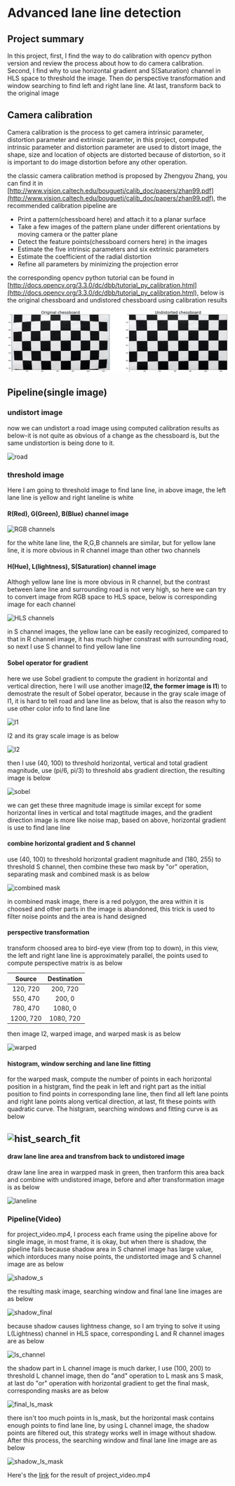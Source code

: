 # Advanced lane line detection

## Project summary
In this project, first, I find the way to do calibration with opencv python version and review the process about how to do camera calibration. Second, I find why to use horizontal gradient and S(Saturation) channel in HLS space to threshold the image. Then do perspective transformation and window searching to find left and right lane line. At last, transform back to the original image


## Camera calibration
Camera calibration is the process to get camera intrinsic parameter, distortion parameter and extrinsic paramter, in this project, computed intrinsic parameter and distortion parameter are used to distort image, the shape, size and location of objects are distorted because of distortion, so it is important to do image distortion before any other operation.

the classic camera calibration method is proposed by Zhengyou Zhang, you can find it in [http://www.vision.caltech.edu/bouguetj/calib_doc/papers/zhan99.pdf](http://www.vision.caltech.edu/bouguetj/calib_doc/papers/zhan99.pdf), the recommended calibration pipeline are 

* Print a pattern(chessboard here) and attach it to a planar surface
* Take a few images of the pattern plane under different orientations by moving camera or the patter plane
* Detect the feature points(chessboard corners here) in the images
* Estimate the five intrinsic parameters and six extrinsic parameters
* Estimate the coefficient of the radial distortion
* Refine all parameters by minimizing the projection error

the corresponding opencv python tutorial can be found in [http://docs.opencv.org/3.3.0/dc/dbb/tutorial_py_calibration.html](http://docs.opencv.org/3.3.0/dc/dbb/tutorial_py_calibration.html), below is the original chessboard and undistored chessboard using calibration results

![chessboard](./output_images/original_distorted.jpg "Original and Undistorted Chessboard")

## Pipeline(single image)

### undistort image
now we can undistort a road image using computed calibration results as below-it is not quite as obvious of a change as the chessboard is, but the same undistortion is being done to it.

![road](https://github.com/animebing/CarND-Advanced-Lane-Lines/tree/master/output_images/undistort_road.jpg "Original and Undistorted road image")

### threshold image

Here I am going to threshold image to find lane line, in above image, the left lane line is yellow and right laneline is white

#### R(Red), G(Green), B(Blue) channel image

![RGB channels](https://github.com/animebing/CarND-Advanced-Lane-Lines/tree/master/output_images/RGBchannels.jpg "R G B channel images")

for the white lane line, the R,G,B channels are similar, but for yellow lane line, it is more obvious in R channel image than other two channels

#### H(Hue), L(lightness), S(Saturation) channel image

Althogh yellow lane line is more obvious in R channel, but the contrast between lane line and surrounding road is not very high, so here we can try to convert image from RGB space to HLS space, below is corresponding image for each channel

![HLS channels](https://github.com/animebing/CarND-Advanced-Lane-Lines/tree/master/output_images/HLSchannels.jpg "H L S channel images")

in S channel images, the yellow lane can be easily recoginized, compared to that in R channel image, it has much higher constrast with surrounding road, so next I use S channel to find yellow lane line

#### Sobel operator for gradient

here we use Sobel gradient to compute the gradient in horizontal and vertical direction, here I will use another image(**I2, the former image is I1**) to demostrate the result of Sobel operator, because in the gray scale image of I1, it is hard to tell road and lane line as below, that is also the reason why to use other color info to find lane line

![I1](https://github.com/animebing/CarND-Advanced-Lane-Lines/tree/master/output_images/scale_1.jpg "scale image")

I2 and its gray scale image is as below

![I2](https://github.com/animebing/CarND-Advanced-Lane-Lines/tree/master/output_images/scale_2.jpg "scale image")

then I use (40, 100) to threshold horizontal, vertical and total gradient magnitude, use (pi/6, pi/3) to threshold abs gradient direction, the resulting image is below

![sobel](https://github.com/animebing/CarND-Advanced-Lane-Lines/tree/master/output_images/sobel.jpg "sobel image")

we can get these three magnitude image is similar except for some horizontal lines in vertical and total magtitude images, and the gradient direction image is more like noise map, based on above, horizontal gradient is use to find lane line

#### combine horizontal gradient and S channel 
use (40, 100) to threshold horizontal gradient magnitude and (180, 255) to threshold S channel, then combine these two mask by "or" operation, separating mask and combined mask is as below

![combined mask](https://github.com/animebing/CarND-Advanced-Lane-Lines/tree/master/output_images/combined.jpg "combined mask image")

in combined mask image, there is a red polygon, the area within it is choosed and other parts in the image is abandoned, this trick is used to filter noise points and the area is hand designed

#### perspective transformation
transform choosed area to bird-eye view (from top to down), in this view, the left and right lane line is approximately parallel, the points used to compute perspective matrix is as below

| Source        | Destination   | 
|:-------------:|:-------------:| 
| 120, 720      | 200, 720        | 
| 550, 470     | 200, 0      |
| 780, 470      | 1080, 0     |
| 1200, 720      | 1080, 720        |

then image I2, warped image, and warped mask is as below

![warped](https://github.com/animebing/CarND-Advanced-Lane-Lines/tree/master/output_images/warped.jpg "warped image")

#### histogram, window serching and lane line fitting
for the warped mask, compute the number of points in each horizontal position in a histgram, find the peak in left and right part as the initial position to find points in corresponding lane line, then find all left lane points and right lane points along vertical direction, at last, fit these points with quadratic curve. The histgram, searching windows and fitting curve is as below

![hist_search_fit](https://github.com/animebing/CarND-Advanced-Lane-Lines/tree/master/output_images/hist_search_fit.jpg "histogram, searching windows and fitting lane line images")
---
#### draw lane line area and transfrom back to undistored image
draw lane line area in warpped mask in green, then tranform this area back and combine with undistored image, before and after transformation image is as below

![laneline](https://github.com/animebing/CarND-Advanced-Lane-Lines/tree/master/output_images/laneline.jpg "lane line images")

### Pipeline(Video)
for project_video.mp4, I process each frame using the pipeline above for single image, in most frame, it is okay, but when there is shadow, the pipeline fails because shadow area in S channel image has large value, which intorduces many noise points, the undistorted image and S channel image are as below

![shadow_s](https://github.com/animebing/CarND-Advanced-Lane-Lines/tree/master/output_images/shadow_s.jpg "shadow and s channel images")

the resulting mask image, searching window and final lane line images are as below

![shadow_final](https://github.com/animebing/CarND-Advanced-Lane-Lines/tree/master/output_images/shadow_final.jpg)

because shadow causes lightness change, so I am trying to solve it using L(Lightness) channel in HLS space, corresponding L and R channel images are as below

![ls_channel](https://github.com/animebing/CarND-Advanced-Lane-Lines/tree/master/output_images/ls_channel.jpg "Lightness and Saturation channel images")

the shadow part in L channel image is much darker, I use (100, 200) to threshold L channel image, then do "and" operation to L mask ans S mask, at last do "or" operation with horizontal gradient to get the final mask, corresponding masks are as below

![final_ls_mask](https://github.com/animebing/CarND-Advanced-Lane-Lines/tree/master/output_images/final_ls_mask.jpg)

there isn't too much points in ls_mask, but the horizontal mask contains enough points to find lane line, by using L channel image, the shadow points are filtered out, this strategy works well in image without shadow. After this process, the searching window and final lane line image are as below

![shadow_ls_mask](https://github.com/animebing/CarND-Advanced-Lane-Lines/tree/master/output_images/shadow_ls_final.jpg)

Here's the [link](./project_video_color.mp4) for the result of project_video.mp4
